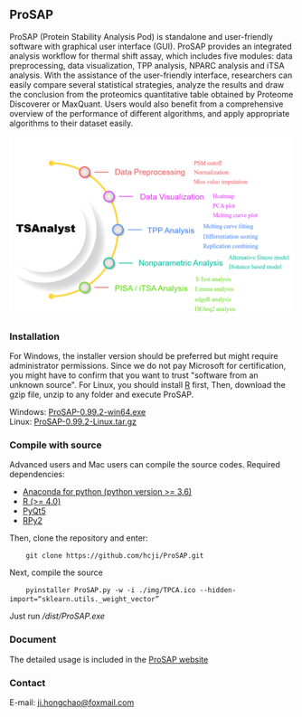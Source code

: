 ## ProSAP

ProSAP (Protein Stability Analysis Pod) is standalone and user-friendly software with graphical user interface (GUI). 
ProSAP provides an integrated analysis workflow for thermal shift assay, which includes five 
modules: data preprocessing, data visualization, TPP analysis, NPARC analysis and iTSA analysis. 
With the assistance of the user-friendly interface, researchers can easily compare several statistical 
strategies, analyze the results and draw the conclusion from the proteomics quantitative table obtained 
by Proteome Discoverer or MaxQuant. Users would also benefit from a comprehensive overview of the 
performance of different algorithms, and apply appropriate algorithms to their dataset easily.

<div align="center">
<img src="https://github.com/hcji/ProSAP/blob/master/figure.png">
</div>


### Installation

For Windows, the installer version should be preferred but might require administrator permissions. 
Since we do not pay Microsoft for certification, you might have to confirm that you want to trust 
"software from an unknown source". For Linux, you should install [R](https://cran.r-project.org/) first, 
Then, download the gzip file, unzip to any folder and execute ProSAP.

Windows: [ProSAP-0.99.2-win64.exe](https://zenodo.org/api/files/de3590cb-0a28-4616-ae09-e8134f7a2aa9/TSAnalyst-0.99.2-win64.exe?versionId=17f0df92-0a5d-4ad3-8b29-25b55c26fdad)    
Linux: [ProSAP-0.99.2-Linux.tar.gz](https://zenodo.org/api/files/de3590cb-0a28-4616-ae09-e8134f7a2aa9/TSAnalyst-0.99.2-Linux.tar.gz?versionId=431af2d1-016c-4d07-8150-db0f260854d6)

### Compile with source

Advanced users and Mac users can compile the source codes. Required dependencies:

* [Anaconda for python (python version >= 3.6)](https://www.anaconda.com/)    
* [R (>= 4.0)](https://www.r-project.org/)    
* [PyQt5](https://pypi.org/project/PyQt5/)    
* [RPy2](https://pypi.org/project/rpy2/)    

Then, clone the repository and enter:
        
        git clone https://github.com/hcji/ProSAP.git

Next, compile the source   
        
        pyinstaller ProSAP.py -w -i ./img/TPCA.ico --hidden-import=“sklearn.utils._weight_vector” 

Just run */dist/ProSAP.exe*


### Document

The detailed usage is included in the [ProSAP website](https://hcji.shinyapps.io/prosap_page/)


### Contact

E-mail: ji.hongchao@foxmail.com
